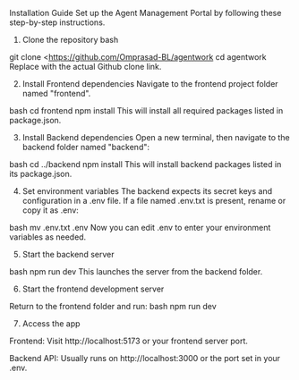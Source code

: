Installation Guide
Set up the Agent Management Portal by following these step-by-step instructions.

1. Clone the repository
bash

git clone <https://github.com/Omprasad-BL/agentwork
cd agentwork
Replace <your-repo-url> with the actual Github clone link.

2. Install Frontend dependencies
Navigate to the frontend project folder named "frontend".

bash
cd frontend
npm install
This will install all required packages listed in package.json.

3. Install Backend dependencies
Open a new terminal, then navigate to the backend folder named "backend":

bash
cd ../backend
npm install
This will install backend packages listed in its package.json.

4. Set environment variables
The backend expects its secret keys and configuration in a .env file. If a file named .env.txt is present, rename or copy it as .env:

bash
mv .env.txt .env
Now you can edit .env to enter your environment variables as needed.

5. Start the backend server

bash
npm run dev
This launches the server from the backend folder.

6. Start the frontend development server

Return to the frontend folder and run:
bash
npm run dev


7. Access the app

Frontend: Visit http://localhost:5173 or your frontend server port.

Backend API: Usually runs on http://localhost:3000 or the port set in your .env.
